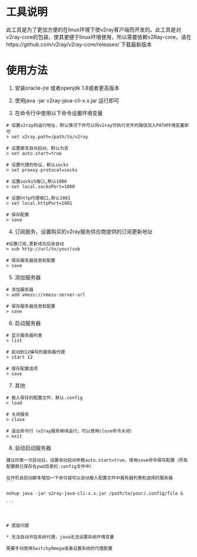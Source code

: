 # 工具说明

此工具是为了更加方便的在linux环境下使v2ray客户端而开发的。此工具是对v2ray-core的包装，使其更便于linux环境使用，所以需要依赖v2Ray-core，请在https://github.com/v2ray/v2ray-core/releases/ 下载最新版本

# 使用方法 

1. 安装oracle-jre 或者openjdk 1.8或者更高版本

2. 使用java -jar v2ray-java-cli-x.x.jar 运行即可

3. 在命令行中使用以下命令设置环境变量

```shell
# 设置v2ray的运行地址，默认情况下你可以将v2ray可执行文件的路径加入PATH环境变量即可
> set v2ray.path=/path/to/v2ray

# 设置是否自动启动，默认为否
> set auto.start=true

# 设置代理的协议，默认socks
> set proxoy.protocal=socks

# 设置socks5端口,默认1080
> set local.socksPort=1080

# 设置http代理端口,默认1081
> set local.httpPort=1081

# 保存配置
> save
```

4. 订阅服务，设置购买的v2ray服务供应商提供的订阅更新地址

```shell
#设置订阅,更新成功后会自动
> sub http://url/to/your/sub

# 保存服务器信息和配置
> save
``` 

5. 添加服务器

``` shell
# 添加服务器
> add vmess://vmess-server-url

# 保存服务器信息和配置
> save
```

6. 启动服务器

```
# 显示服务器列表
> list

# 启动到12编号的服务器代理
> start 12

# 保存配置选项
> save
```

7. 其他

```
# 载入保存的配置文件，默认.config
> load

# 关闭服务
> close

# 退出命令行（v2ray服务继续运行，可以使用close命令关闭）
> exit

```

8. 自动启动服务器
````````
建议你第一次启动后，设置自动启动参数auto.start=true，使用save命令保存配置（所有配置都已保存在pwd目录的.config文件中）

在开机自启动脚本增加一下命令就可以自动载入配置文件中服务器列表和选择的服务器
```

nohup java -jar v2ray-java-cli-x.x.jar /path/to/your/.config/file &

```



# 遗留问题

* 无法自动开启系统代理，java无法设置系统环境变量

需要手动使用SwitchyOmega或者设置系统的代理配置
